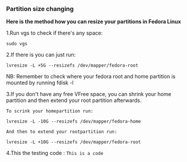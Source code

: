 ### Partition size changing
  **Here is the method how you can resize your partitions in Fedora Linux**

  1.Run vgs to check if there's any space:

    sudo vgs

  2.If there is you can just run:

    lvresize -L +5G --resizefs /dev/mapper/fedora-root

  NB: Remember to check where your fedora root and home partition is mounted by running fdisk -l

  3.If you don't have any free VFree space, you can shrink your home partition and then extend your root partition afterwards.

    To scrink your homepartition run:

    lvresize -L -10G --resizefs /dev/mapper/fedora-home

    And then to extend your rootpartition run:

    lvresize -L +10G --resizefs /dev/mapper/fedora-root

  4.This the testing code :
     ```
     This is a code
     ```

